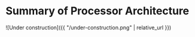 # Summary of Processor Architecture

![Under construction]({{ "/under-construction.png" | relative_url }})